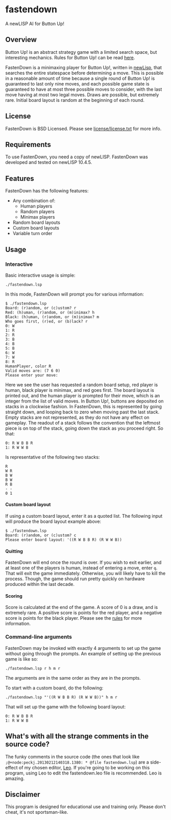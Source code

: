 <!--@+leo-ver=5-thin-->
<!--@+node:peckj.20130212140318.1379: * @file README.md-->
<!--@@color-->
<!--@@language md-->
<!--@@tabwidth -2-->
<!--@+others-->
<!--@+node:peckj.20130215091009.1410: ** @md readme-->
fastendown
==========

A newLISP AI for Button Up!

Overview
--------
Button Up! is an abstract strategy game with a limited search space, but interesting mechanics.
Rules for Button Up! can be read [here][1].
  
FastenDown is a minimaxing player for Button Up!, written in [newLisp][1], that searches the 
entire statespace before determining a move.  This is possible in a reasonable amount of time 
because a single round of Button Up! is guaranteed to last only nine moves, and each possible game state is guaranteed to have at most three possible moves to consider, with the last move having at most two legal moves.  Draws are possible, but extremely rare.  Initial board layout is random at 
the beginning of each round.

  [1]: http://boiteajeux.net/jeux/btu/aide.php
  [2]: http://www.newlisp.org/

License
-------
FastenDown is BSD Licensed.  Please see [license/license.txt][3] for more info.

  [3]: https://raw.github.com/gatesphere/fastendown/master/license/license.txt
  
Requirements
------------
To use FastenDown, you need a copy of newLISP.  FastenDown was developed and tested on 
newLISP 10.4.5.

Features
--------
FastenDown has the following features:

  - Any combination of:
    - Human players
    - Random players
    - Minimax players
  - Random board layouts
  - Custom board layouts
  - Variable turn order
  
Usage
-----
### Interactive
Basic interactive usage is simple:

    ./fastendown.lsp

In this mode, FastenDown will prompt you for various information:

    $ ./fastendown.lsp
    Board: (r)andom, or (c)ustom? r
    Red: (h)uman, (r)andom, or (m)inimax? h
    Black: (h)uman, (r)andom, or (m)inimax? m
    Who goes first, (r)ed, or (b)lack? r
    0: W
    1: R
    2: R
    3: B
    4: B
    5: B
    6: W
    7: W
    8: R
    HumanPlayer, color R
    Valid moves are: (7 6 0)
    Please enter your move:
    
Here we see the user has requested a random board setup, red player is human, black player is minimax, and red goes first.  The board layout is printed out, and the human player is prompted 
for their move, which is an integer from the list of valid moves.  In Button Up!, buttons are 
deposited on stacks in a clockwise fashion.  In FastenDown, this is represented by going straight down, and looping back to zero when moving past the last stack.  Empty stacks are not represented, as they do not have any effect on gameplay.  The readout of a stack follows the convention that the leftmost piece is on top of the stack, going down the stack as you proceed right.  So that:

    0: R W B B R
    1: R W W B
    
Is representative of the following two stacks:

    R
    W R
    B W
    B W
    R B
    - -
    0 1

#### Custom board layout

If using a custom board layout, enter it as a quoted list.  The following input will produce the board layout example above:

    $ ./fastendown.lsp
    Board: (r)andom, or (c)ustom? c
    Please enter board layout: '((R W B B R) (R W W B))

#### Quitting
FastenDown will end once the round is over.  If you wish to exit earlier, and at least one of the players is human, instead of entering a move, enter `q`.  That will exit the game immediately.  Otherwise, you will likely have to kill the process.  Though, the game should run pretty quickly on hardware produced within the last decade.

#### Scoring
Score is calculated at the end of the game.  A score of 0 is a draw, and is extremely rare.  A positive score is points for the red player, and a negative score is points for the black player.  Please see the [rules][1] for more information.

### Command-line arguments
FastenDown may be invoked with exactly 4 arguments to set up the game without going through the prompts.  An example of setting up the previous game is like so:

    ./fastendown.lsp r h m r
    
The arguments are in the same order as they are in the prompts.

To start with a custom board, do the following:

    ./fastendown.lsp "'((R W B B R) (R W W B))" h m r
    
That will set up the game with the following board layout:

    0: R W B B R
    1: R W W B

What's with all the strange comments in the source code?
--------------------------------------------------------
The funky comments in the source code (the ones that look like 
`;@+node:peckj.20130212140318.1380: * @file fastendown.lsp`) are a side-effect of my chosen 
editor, [Leo][4].  If you're going to be working on this program, using Leo to edit the fastendown.leo file is recommended.  Leo is amazing.

  [4]: http://webpages.charter.net/edreamleo/front.html

Disclaimer
----------
This program is designed for educational use and training only.  Please don't cheat, 
it's not sportsman-like.

<!--@-others-->
<!--@-leo-->
